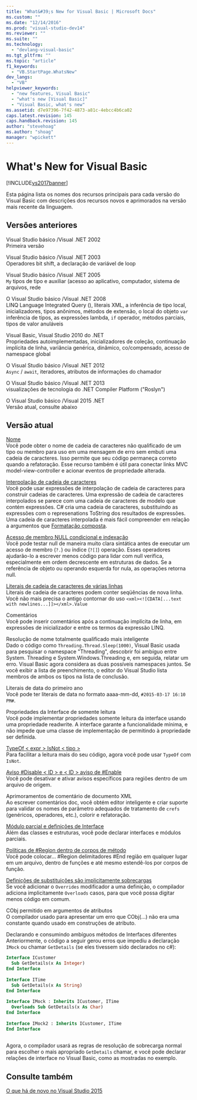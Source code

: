 ```yaml
---
title: "What&#39;s New for Visual Basic | Microsoft Docs"
ms.custom: ""
ms.date: "12/14/2016"
ms.prod: "visual-studio-dev14"
ms.reviewer: ""
ms.suite: ""
ms.technology: 
  - "devlang-visual-basic"
ms.tgt_pltfrm: ""
ms.topic: "article"
f1_keywords: 
  - "VB.StartPage.WhatsNew"
dev_langs: 
  - "VB"
helpviewer_keywords: 
  - "new features, Visual Basic"
  - "what's new [Visual Basic]"
  - "Visual Basic, what's new"
ms.assetid: d7e97396-7f42-4873-a81c-4ebcc4b6ca02
caps.latest.revision: 145
caps.handback.revision: 145
author: "stevehoag"
ms.author: "shoag"
manager: "wpickett"
---
```

# What&#39;s New for Visual Basic
[!INCLUDE[vs2017banner](../../csharp/includes/vs2017banner.md)]

Esta página lista os nomes dos recursos principais para cada versão do Visual Basic com descrições dos recursos novos e aprimorados na versão mais recente da linguagem.  
  
## Versões anteriores  
 Visual Studio básico \/Visual .NET 2002  
 Primeira versão  
  
 Visual Studio básico \/Visual .NET 2003  
 Operadores bit shift, a declaração de variável de loop  
  
 Visual Studio básico \/Visual .NET 2005  
 `My` tipos de tipo e auxiliar \(acesso ao aplicativo, computador, sistema de arquivos, rede  
  
 O Visual Studio básico \/Visual .NET 2008  
 LINQ Language Integrated Query \(\), literais XML, a inferência de tipo local, inicializadores, tipos anônimos, métodos de extensão, o local do objeto `var` inferência de tipos, as expressões lambda, `if` operador, métodos parciais, tipos de valor anuláveis  
  
 Visual Basic, Visual Studio 2010 do .NET  
 Propriedades autoimplementadas, inicializadores de coleção, continuação implícita de linha, variância genérica, dinâmico, co\/compensado, acesso de namespace global  
  
 O Visual Studio básico \/Visual .NET 2012  
 `Async` \/ `await`, iteradores, atributos de informações do chamador  
  
 O Visual Studio básico \/Visual .NET 2013  
 visualizações de tecnologia do .NET Compiler Platform \("Roslyn"\)  
  
 O Visual Studio básico \/Visual 2015 .NET  
 Versão atual, consulte abaixo  
  
## Versão atual  
 [Nome](../../csharp/language-reference/keywords/nameof.md)  
 Você pode obter o nome de cadeia de caracteres não qualificado de um tipo ou membro para uso em uma mensagem de erro sem embuti uma cadeia de caracteres.  Isso permite que seu código permaneça correto quando a refatoração.  Esse recurso também é útil para conectar links MVC model\-view\-controller e acionar eventos de propriedade alterada.  
  
 [Interpolação de cadeia de caracteres](../../csharp/language-reference/keywords/interpolated-strings.md)  
 Você pode usar expressões de interpolação de cadeia de caracteres para construir cadeias de caracteres.  Uma expressão de cadeia de caracteres interpolados se parece com uma cadeia de caracteres de modelo que contém expressões.  C\# cria uma cadeia de caracteres, substituindo as expressões com o represenations ToString dos resultados de expressões.  Uma cadeia de caracteres interpolada é mais fácil compreender em relação a argumentos que [Formatação composta](../Topic/Composite%20Formatting.md).  
  
 [Acesso de membro NULL condicional e indexação](../../csharp/language-reference/operators/null-conditional-operators.md)  
 Você pode testar null de maneira muito clara sintática antes de executar um acesso de membro \(`?.`\) ou índice \(`?[]`\) operação.  Esses operadores ajudarão\-lo a escrever menos código para lidar com null verifica, especialmente em ordem decrescente em estruturas de dados.  Se a referência de objeto ou operando esquerda for nula, as operações retorna null.  
  
 [Literais de cadeia de caracteres de várias linhas](../../visual-basic/programming-guide/language-features/strings/string-basics.md)  
 Literais de cadeia de caracteres podem conter seqüências de nova linha.  Você não mais precisa o antigo contornar do uso `<xml><![CDATA[...text with newlines...]]></xml>.Value`  
  
 Comentários  
 Você pode inserir comentários após a continuação implícita de linha, em expressões de inicializador e entre os termos da expressão LINQ.  
  
 Resolução de nome totalmente qualificado mais inteligente  
 Dado o código como `Threading.Thread.Sleep(1000)`, Visual Basic usada para pesquisar o namespace "Threading", descobrir foi ambíguo entre System. Threading e System.Windows.Threading e, em seguida, relatar um erro.  Visual Basic agora considera as duas possíveis namespaces juntos.  Se você exibir a lista de preenchimento, o editor do Visual Studio lista membros de ambos os tipos na lista de conclusão.  
  
 Literais de data do primeiro ano  
 Você pode ter literais de data no formato aaaa\-mm\-dd, `#2015-03-17 16:10 PM#`.  
  
 Propriedades da Interface de somente leitura  
 Você pode implementar propriedades somente leitura da interface usando uma propriedade readwrite.  A interface garante a funcionalidade mínima, e não impede que uma classe de implementação de permitindo à propriedade ser definida.  
  
 [TypeOf \< expr \> IsNot \< tipo \>](../../visual-basic/language-reference/operators/typeof-operator.md)  
 Para facilitar a leitura mais do seu código, agora você pode usar `TypeOf` com `IsNot`.  
  
 [Aviso \#Disable \< ID \> e \< ID \> aviso de \#Enable](../../visual-basic/language-reference/directives/directives.md)  
 Você pode desativar e ativar avisos específicos para regiões dentro de um arquivo de origem.  
  
 Aprimoramentos de comentário de documento XML  
 Ao escrever comentários doc, você obtém editor inteligente e criar suporte para validar os nomes de parâmetro adequados de tratamento de `crefs` \(genéricos, operadores, etc.\), colorir e refatoração.  
  
 [Módulo parcial e definições de Interface](../../visual-basic/language-reference/modifiers/partial.md)  
 Além das classes e estruturas, você pode declarar interfaces e módulos parciais.  
  
 [Políticas de \#Region dentro de corpos de método](../../visual-basic/language-reference/directives/region-directive.md)  
 Você pode colocar... \#Region delimitadores \#End região em qualquer lugar em um arquivo, dentro de funções e até mesmo estendê\-los por corpos de função.  
  
 [Definições de substituições são implicitamente sobrecargas](../../visual-basic/language-reference/modifiers/overrides.md)  
 Se você adicionar o `Overrides` modificador a uma definição, o compilador adiciona implicitamente `Overloads` casos, para que você possa digitar menos código em comum.  
  
 CObj permitido em argumentos de atributos  
 O compilador usado para apresentar um erro que CObj\(...\) não era uma constante quando usado em construções de atributo.  
  
 Declarando e consumindo ambíguos métodos de Interfaces diferentes  
 Anteriormente, o código a seguir gerou erros que impediu a declaração `IMock` ou chamar `GetDetails` \(se eles tivessem sido declarados no c\#\):  
  
```vb  
Interface ICustomer  
  Sub GetDetails(x As Integer)  
End Interface  
  
Interface ITime  
  Sub GetDetails(x As String)  
End Interface  
  
Interface IMock : Inherits ICustomer, ITime  
  Overloads Sub GetDetails(x As Char)  
End Interface  
  
Interface IMock2 : Inherits ICustomer, ITime  
End Interface  
  
```  
  
 Agora, o compilador usará as regras de resolução de sobrecarga normal para escolher o mais apropriado `GetDetails` chamar, e você pode declarar relações de interface no Visual Basic, como as mostradas no exemplo.  
  
## Consulte também  
 [O que há de novo no Visual Studio 2015](/visual-studio/ide/what-s-new-in-visual-studio-2015)